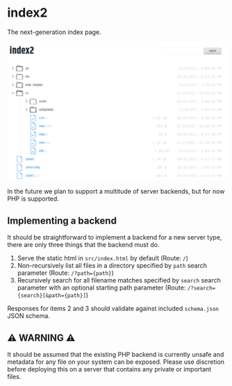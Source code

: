 # index2

The next-generation index page.

![Screenshot](screenshot.png)

In the future we plan to support a multitude of server backends, but for now PHP is supported.

## Implementing a backend

It should be straightforward to implement a backend for a new server type, there are only three things that the backend must do.

1. Serve the static html in `src/index.html` by default (Route: `/`)
2. Non-recursively list all files in a directory specified by `path` search parameter (Route: `/?path={path}`)
3. Recursively search for all filename matches specified by `search` search parameter with an optional starting path parameter (Route: `/?search={search}[&path={path}]`)

Responses for items 2 and 3 should validate against included `schema.json` JSON schema.

## ⚠ **WARNING** ⚠

It should be assumed that the existing PHP backend is currently unsafe and metadata for any file on your system can be exposed. Please use discretion before deploying this on a server that contains any private or important files.
